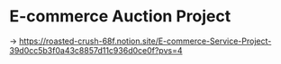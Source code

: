 # E-commerce Auction Project

-> https://roasted-crush-68f.notion.site/E-commerce-Service-Project-39d0cc5b3f0a43c8857d11c936d0ce0f?pvs=4
